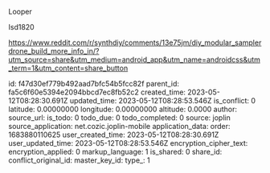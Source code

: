 Looper

Isd1820

https://www.reddit.com/r/synthdiy/comments/13e75jm/diy_modular_samplerdrone_build_more_info_in/?utm_source=share&utm_medium=android_app&utm_name=androidcss&utm_term=1&utm_content=share_button

id: f47d30ef779b492aad7bfc54b5fcc82f
parent_id: fa5c6f60e5394e2094bbcd7ec8fb52c2
created_time: 2023-05-12T08:28:30.691Z
updated_time: 2023-05-12T08:28:53.546Z
is_conflict: 0
latitude: 0.00000000
longitude: 0.00000000
altitude: 0.0000
author: 
source_url: 
is_todo: 0
todo_due: 0
todo_completed: 0
source: joplin
source_application: net.cozic.joplin-mobile
application_data: 
order: 1683880110625
user_created_time: 2023-05-12T08:28:30.691Z
user_updated_time: 2023-05-12T08:28:53.546Z
encryption_cipher_text: 
encryption_applied: 0
markup_language: 1
is_shared: 0
share_id: 
conflict_original_id: 
master_key_id: 
type_: 1